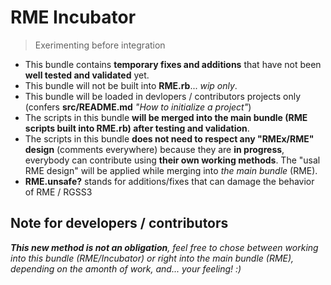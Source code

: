 # RME Incubator
> Exerimenting before integration

- This bundle contains **temporary fixes and additions** that have not been **well tested and validated** yet.
- This bundle will not be built into **RME.rb**... *wip only*.
- This bundle will be loaded in devlopers / contributors projects only (confers **src/README.md** *"How to initialize a project"*)
- The scripts in this bundle __will be merged into the main bundle (RME scripts built into RME.rb) after testing and validation__.
- The scripts in this bundle __does not need to respect any "RMEx/RME" design__ (comments everywhere) because they are **in progress**, everybody can contribute using **their own working methods**. The "usal RME design" will be applied while merging into *the main bundle* (RME).
- **RME.unsafe?** stands for additions/fixes that can damage the behavior of RME / RGSS3

## Note for developers / contributors

__*This new method is not an obligation*__*, feel free to chose between working into this bundle (RME/Incubator) or right into the main bundle (RME), depending on the amonth of work, and... your feeling! :)*